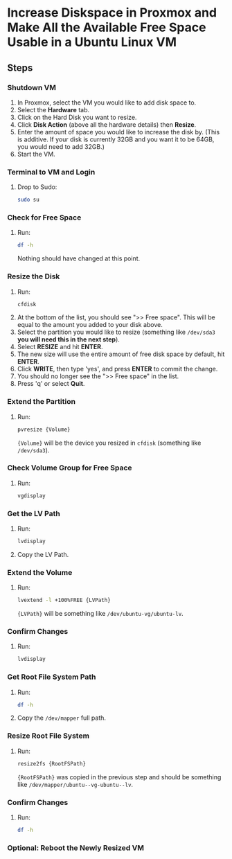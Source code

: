 # Increase Diskspace in Proxmox and Make All the Available Free Space Usable in a Ubuntu Linux VM

## Steps

### Shutdown VM
1. In Proxmox, select the VM you would like to add disk space to.
2. Select the **Hardware** tab.
3. Click on the Hard Disk you want to resize.
4. Click **Disk Action** (above all the hardware details) then **Resize**.
5. Enter the amount of space you would like to increase the disk by. (This is additive. If your disk is currently 32GB and you want it to be 64GB, you would need to add 32GB.)
6. Start the VM.

### Terminal to VM and Login
1. Drop to Sudo:
    ```bash
    sudo su
    ```

### Check for Free Space
1. Run:
    ```bash
    df -h
    ```
    Nothing should have changed at this point.

### Resize the Disk
1. Run:
    ```bash
    cfdisk
    ```
2. At the bottom of the list, you should see ">> Free space". This will be equal to the amount you added to your disk above.
3. Select the partition you would like to resize (something like `/dev/sda3` **you will need this in the next step**).
4. Select **RESIZE** and hit **ENTER**.
5. The new size will use the entire amount of free disk space by default, hit **ENTER**.
6. Click **WRITE**, then type 'yes', and press **ENTER** to commit the change.
7. You should no longer see the ">> Free space" in the list.
8. Press 'q' or select **Quit**.

### Extend the Partition
1. Run:
    ```bash
    pvresize {Volume}
    ```
    `{Volume}` will be the device you resized in `cfdisk` (something like `/dev/sda3`).

### Check Volume Group for Free Space
1. Run:
    ```bash
    vgdisplay
    ```

### Get the LV Path
1. Run:
    ```bash
    lvdisplay
    ```
2. Copy the LV Path.

### Extend the Volume
1. Run:
    ```bash
    lvextend -l +100%FREE {LVPath}
    ```
    `{LVPath}` will be something like `/dev/ubuntu-vg/ubuntu-lv`.

### Confirm Changes
1. Run:
    ```bash
    lvdisplay
    ```

### Get Root File System Path
1. Run:
    ```bash
    df -h
    ```
2. Copy the `/dev/mapper` full path.

### Resize Root File System
1. Run:
    ```bash
    resize2fs {RootFSPath}
    ```
    `{RootFSPath}` was copied in the previous step and should be something like `/dev/mapper/ubuntu--vg-ubuntu--lv`.

### Confirm Changes
1. Run:
    ```bash
    df -h
    ```

### Optional: Reboot the Newly Resized VM
